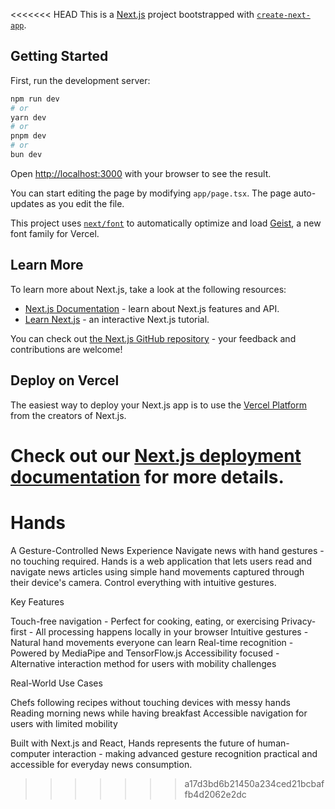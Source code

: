<<<<<<< HEAD
This is a [Next.js](https://nextjs.org) project bootstrapped with [`create-next-app`](https://nextjs.org/docs/app/api-reference/cli/create-next-app).

## Getting Started

First, run the development server:

```bash
npm run dev
# or
yarn dev
# or
pnpm dev
# or
bun dev
```

Open [http://localhost:3000](http://localhost:3000) with your browser to see the result.

You can start editing the page by modifying `app/page.tsx`. The page auto-updates as you edit the file.

This project uses [`next/font`](https://nextjs.org/docs/app/building-your-application/optimizing/fonts) to automatically optimize and load [Geist](https://vercel.com/font), a new font family for Vercel.

## Learn More

To learn more about Next.js, take a look at the following resources:

- [Next.js Documentation](https://nextjs.org/docs) - learn about Next.js features and API.
- [Learn Next.js](https://nextjs.org/learn) - an interactive Next.js tutorial.

You can check out [the Next.js GitHub repository](https://github.com/vercel/next.js) - your feedback and contributions are welcome!

## Deploy on Vercel

The easiest way to deploy your Next.js app is to use the [Vercel Platform](https://vercel.com/new?utm_medium=default-template&filter=next.js&utm_source=create-next-app&utm_campaign=create-next-app-readme) from the creators of Next.js.

Check out our [Next.js deployment documentation](https://nextjs.org/docs/app/building-your-application/deploying) for more details.
=======
# Hands
A Gesture-Controlled News Experience
Navigate news with hand gestures - no touching required.
Hands is a web application that lets users read and navigate news articles using simple hand movements captured through their device's camera. Control everything with intuitive gestures.

Key Features

Touch-free navigation - Perfect for cooking, eating, or exercising
Privacy-first - All processing happens locally in your browser
Intuitive gestures - Natural hand movements everyone can learn
Real-time recognition - Powered by MediaPipe and TensorFlow.js
Accessibility focused - Alternative interaction method for users with mobility challenges

Real-World Use Cases

Chefs following recipes without touching devices with messy hands
Reading morning news while having breakfast
Accessible navigation for users with limited mobility

Built with Next.js and React, Hands represents the future of human-computer interaction - making advanced gesture recognition practical and accessible for everyday news consumption.
>>>>>>> a17d3bd6b21450a234ced21bcbaffb4d2062e2dc
